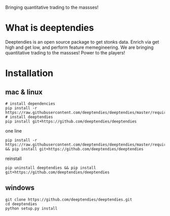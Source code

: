 Bringing quantitative trading to the massses!

# What is deeptendies
Deeptendies is an open source package to get stonks data. Enrich via get high and get low, and perform feature memegineering. We are bringing quantitative trading to the massses! Power to the players!

# Installation
## mac & linux
```
# install dependencies
pip install -r https://raw.githubusercontent.com/deeptendies/deeptendies/master/requirements.txt
# install deeptendies
pip install git+https://github.com/deeptendies/deeptendies
```
one line
```
pip install -r https://raw.githubusercontent.com/deeptendies/deeptendies/master/requirements.txt && pip install git+https://github.com/deeptendies/deeptendies
```

reinstall
```
pip uninstall deeptendies && pip install git+https://github.com/deeptendies/deeptendies
```

## windows
```
git clone https://github.com/deeptendies/deeptendies.git
cd deeptendies
python setup.py install
```


